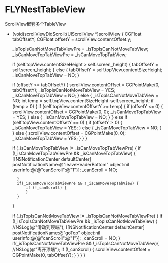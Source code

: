 # FLYNestTableView
ScrollView嵌套多个TableView

- (void)scrollViewDidScroll:(UIScrollView *)scrollView {
    CGFloat tabOffsetY;
    CGFloat offsetY = scrollView.contentOffset.y;
    
    _isTopIsCanNotMoveTabViewPre = _isTopIsCanNotMoveTabView;
    _isCanMoveTopTabViewPre = _isCanMoveTopTabView;
    
    if (self.topView.contentSizeHeight > self.screen_height) {
        tabOffsetY = self.screen_height;
    } else {
        tabOffsetY = self.topView.contentSizeHeight;
        _isCanMoveTopTabView = NO;
    }
    
    if (offsetY >= tabOffsetY) {
        scrollView.contentOffset = CGPointMake(0, tabOffsetY);
        _isTopIsCanNotMoveTabView = YES;
        _isCanMoveTopTabView = NO;
    } else {
        _isTopIsCanNotMoveTabView = NO;
        int temp = self.topView.contentSizeHeight-self.screen_height;
        if (temp > 0) {
            if (self.topView.contentOffsetY >= temp) {
                if (offsetY <= 0) {
                    scrollView.contentOffset = CGPointMake(0, 0);
                    _isCanMoveTopTabView = YES;
                } else {
                    _isCanMoveTopTabView = NO;
                }
            } else if (self.topView.contentOffsetY == 0) {
                if (offsetY > 0) {
                    _isCanMoveTopTabView = YES;
                } else {
                    _isCanMoveTopTabView = NO;
                }
            }
            else {
                scrollView.contentOffset = CGPointMake(0, 0);
                _isCanMoveTopTabView = YES;
            }
        }
    }
    
    
    if (_isCanMoveTopTabView != _isCanMoveTopTabViewPre) {
        if (!_isCanMoveTopTabViewPre && _isCanMoveTopTabView) {
            [[NSNotificationCenter defaultCenter] postNotificationName:@"leaveHeaderBottom" object:nil userInfo:@{@"canScroll":@"1"}];
            _canScroll = NO;
            
        }
        if(_isCanMoveTopTabViewPre && !_isCanMoveTopTabView) {
            if (!_canScroll) {
            }
        }
    }
    
    
    if (_isTopIsCanNotMoveTabView != _isTopIsCanNotMoveTabViewPre) {
        if (!_isTopIsCanNotMoveTabViewPre && _isTopIsCanNotMoveTabView) {
            //NSLog(@"滑动到顶端");
            [[NSNotificationCenter defaultCenter] postNotificationName:@"goTop" object:nil userInfo:@{@"canScroll":@"1"}];
            _canScroll = NO;
        }
        if(_isTopIsCanNotMoveTabViewPre && !_isTopIsCanNotMoveTabView){
            //NSLog(@"离开顶端");
            if (!_canScroll) {
                scrollView.contentOffset = CGPointMake(0, tabOffsetY);
            }
        }
    }
}
